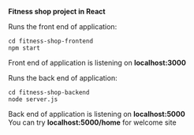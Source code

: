**Fitness shop project in React**

Runs the front end of application:

```
cd fitness-shop-frontend
npm start
```
Front end of application is listening on **localhost:3000**


Runs the back end of application:

```
cd fitness-shop-backend
node server.js
```

Back end of application is listening on **localhost:5000**\
You can try **localhost:5000/home** for welcome site
